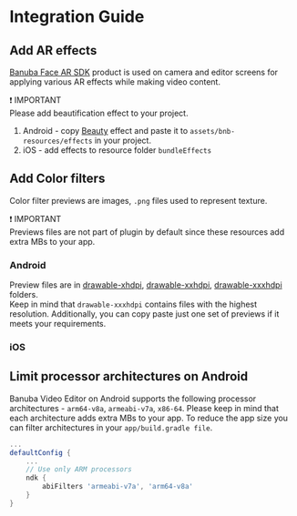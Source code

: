 # Integration Guide

## Add AR effects
[Banuba Face AR SDK](https://www.banuba.com/facear-sdk/face-filters) product is used on camera and editor screens for applying various AR effects while making video content.

:exclamation: IMPORTANT  
Please add beautification effect to your project. 

1. Android - copy [Beauty](example/android/app/src/main/assets/bnb-resources/effects/Beauty) effect and paste it to ```assets/bnb-resources/effects``` in your project.
1. iOS - add effects to resource folder ```bundleEffects```

## Add Color filters
Color filter previews are images, ```.png``` files used to represent texture.

:exclamation: IMPORTANT  
Previews files are not part of plugin by default since these resources add extra MBs to your app.

### Android
Preview files are in [drawable-xhdpi](example/android/app/src/main/res/drawable-xhdpi),
[drawable-xxhdpi](example/android/app/src/main/res/drawable-xxhdpi), [drawable-xxxhdpi](example/android/app/src/main/res/drawable-xxxhdpi) folders.  
Keep in mind that ```drawable-xxxhdpi``` contains files with the highest resolution. Additionally, you can copy paste just one set of previews if it meets your requirements.


### iOS


## Limit processor architectures on Android
Banuba Video Editor on Android supports the following processor architectures - ```arm64-v8a```, ```armeabi-v7a```, ```x86-64```.
Please keep in mind that each architecture adds extra MBs to your app.
To reduce the app size you can filter architectures in your ```app/build.gradle file```.

```groovy
...
defaultConfig {
    ...
    // Use only ARM processors
    ndk {
        abiFilters 'armeabi-v7a', 'arm64-v8a'
    }
}
```